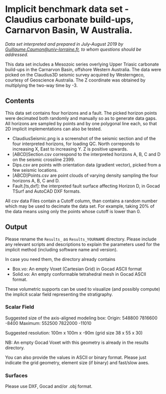 # Implicit benchmark data set - Claudius carbonate build-ups, Carnarvon Basin, W Australia. 

*Data set interpreted and prepared in July-August 2019 by Guillaume.Caumon@univ-lorraine.fr, 
to whom questions should be addressed.*

This data set includes a Mesozoic series overlying Upper Triasic carbonate
build-ups in the Carnarvon Basin, offshore Western Australia. The data were
picked on the Claudius3D seismic survey acquired by Westerngeco, courtesy of
Geoscience Australia. The Z coordinate was obtained by multiplying the two-way time by -3. 

## Contents

This data set contains four horizons and a fault. The picked horizon points were
decimated both randomly and manually so as to generate data gaps. All horizons
are sampled by points and by one polygonal line each, so that 2D implicit 
implementations can also be tested. 
 * ClaudiusSeismic.png is a screenshot of the seismic section and of the four
   interpreted horizons, for loading QC. North correponds to increasing X, East to
   increasing Y. Z is positive upwards. 
 * [ABCD]Section.csv correspond to the interpreted horizons A, B, C and D on the seismic
   crossline 2399. 
 * Dips.csv are points with orientation data (gradient vector), picked from a
   few seismic locations. 
 * [ABCD]Points.csv are point clouds of varying density sampling the four
   horizons A, B, C and D.  
 * Fault.[ts,dxf]: the interpreted fault surface affecting Horizon D, in Gocad TSurf 
   and AutoCAD DXF formats.

All csv data Files contain a Cutoff column, than contains a random number which may
be used to decimate the data set. For example, taking 20% of the data means 
using only the points whose cutoff is lower than 0.

## Output

Please rename the `Results_` as `Results_YOURNAME` directory. 
Please include any relevant scripts and descriptions to explain the parameters
used for the implicit method (including software name and version).
 
In case you need them, the directory already contains 
 * Box.vo: An empty Voxet (Cartesian Grid) in Gocad ASCII format
 * Solid.vo: An empty conformable tetrahedral mesh in Gocad ASCII format. 

These volumetric supports can be used to visualize (and possibly compute) 
the implicit scalar field representing the stratigraphy. 

### Scalar Field

Suggested size of the axis-aligned modeling box: 
Origin: 548800 7816600 -8400
Maximum: 552500 7822000 -11010

Suggested resolution: 100m x 100m x -90m (grid size 38 x 55 x 30)

NB: An empty Gocad Voxet with this geometry is already in the results directory. 

You can also provide the values in ASCII or binary format. 
Please just indicate the grid geometry, element size (if binary) and fast/slow axes. 


### Surfaces 

Please use DXF, Gocad and/or .obj format. 

